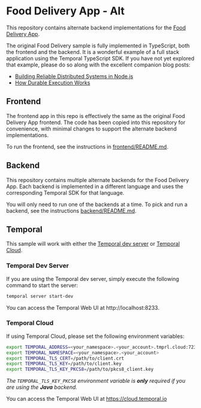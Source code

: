 # Food Delivery App - Alt

This repository contains alternate backend implementations for the [Food Delivery App](https://github.com/temporalio/samples-typescript/tree/main/food-delivery).

The original Food Delivery sample is fully implemented in TypeScript, both the frontend and the backend.  It is a wonderful example of a full stack application using the Temporal TypeScript SDK.  If you have not yet explored that example, please do so along with the excellent companion blog posts:
* [Building Reliable Distributed Systems in Node.js](https://temporal.io/blog/building-reliable-distributed-systems-in-node)
* [How Durable Execution Works](https://temporal.io/blog/building-reliable-distributed-systems-in-node-js-part-2)

## Frontend
The frontend app in this repo is effectively the same as the original Food Delivery App frontend. The code has been copied into this repository for convenience, with minimal changes to support the alternate backend implementations.

To run the frontend, see the instructions in [frontend/README.md](frontend/README.md).

## Backend
This repository contains multiple alternate backends for the Food Delivery App.  Each backend is implemented in a different language and uses the corresponding Temporal SDK for that language.

You will only need to run one of the backends at a time. To pick and run a backend, see the instructions [backend/README.md](backend/README.md).

## Temporal
This sample will work with either the [Temporal dev server](https://docs.temporal.io/cli#start-dev-server) or [Temporal Cloud](https://docs.temporal.io/cloud).

### Temporal Dev Server
If you are using the Temporal dev server, simply execute the following command to start the server:
```bash
temporal server start-dev
```

You can access the Temporal Web UI at http://localhost:8233.

### Temporal Cloud
If using Temporal Cloud, please set the following environment variables:
```bash
export TEMPORAL_ADDRESS=<your_namespace>.<your_account>.tmprl.cloud:7233
export TEMPORAL_NAMESPACE=<your_namespace>.<your_account>
export TEMPORAL_TLS_CERT=/path/to/client.crt
export TEMPORAL_TLS_KEY=/path/to/client.key
export TEMPORAL_TLS_KEY_PKCS8=/path/to/pkcs8_client.key
```

*The `TEMPORAL_TLS_KEY_PKCS8` environment variable is __only__ required if you are using the __Java__ backend.*

You can access the Temporal Web UI at https://cloud.temporal.io
